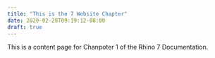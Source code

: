 ```yaml
---
title: "This is the 7 Website Chapter"
date: 2020-02-28T09:19:12-08:00
draft: true
---
```


This is a content page for Chanpoter 1 of the Rhino 7 Documentation.